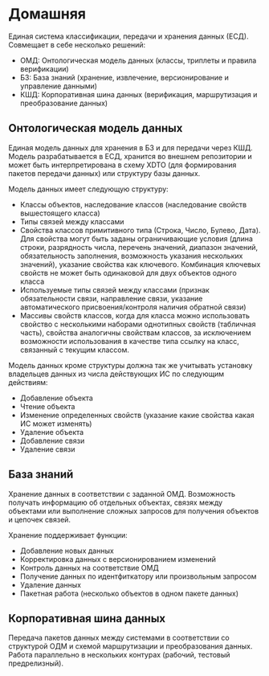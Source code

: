 # Домашняя
Единая система классификации, передачи и хранения данных (ЕСД). Совмещает в себе несколько решений:
- ОМД: Онтологическая модель данных (классы, триплеты и правила верификации)
- БЗ: База знаний (хранение, извлечение, версионирование и управление данными)
- КШД: Корпоративная шина данных (верификация, маршрутизация и преобразование данных)

## Онтологическая модель данных
Единая модель данных для хранения в БЗ и для передачи через КШД. Модель разрабатывается в ЕСД, хранится во внешнем репозитории и может быть интерпретирована в схему XDTO (для формирования пакетов передачи данных) или структуру базы данных. 

Модель данных имеет следующую структуру:
-	Классы объектов, наследование классов (наследование свойств вышестоящего класса)
-	Типы связей между классами
-	Свойства классов примитивного типа (Строка, Число, Булево, Дата). Для свойства могут быть заданы ограничивающие условия (длина строки, разрядность числа, перечень значений, диапазон значений, обязательность заполнения, возможность указания нескольких значений), указание свойства как ключевого. Комбинация ключевых свойств не может быть одинаковой для двух объектов одного класса
-	Используемые типы связей между классами (признак обязательности связи, направление связи, указание автоматического присвоения/контроля наличия обратной связи)
-	Массивы свойств классов, когда для класса можно использовать свойство с несколькими наборами однотипных свойств (табличная часть), свойства аналогичны свойствам классов, за исключением возможности использования в качестве типа ссылку на класс, связанный с текущим классом.

Модель данных кроме структуры должна так же учитывать установку владельцев данных из числа действующих ИС по следующим действиям:
-	Добавление объекта
-	Чтение объекта
-	Изменение определенных свойств (указание какие свойства какая ИС может изменять)
-	Удаление объекта
-	Добавление связи
-	Удаление связи

## База знаний
Хранение данных в соответствии с заданной ОМД. Возможность получать информацию об отдельных объектах, связях между объектами или выполнение сложных запросов для получения объектов и цепочек связей.

Хранение поддерживает функции:
- Добавление новых данных
- Корректировка данных с версионированием изменений
- Контроль данных на соответствие ОМД
- Получение данных по идентфиткатору или произвольным запросом
- Удаление данных
- Пакетная работа (несколько объектов в одном пакете данных)

## Корпоративная шина данных
Передача пакетов данных между системами в соответствии со структурой ОДМ и схемой маршрутизации и преобразования данных. Работа параллельно в нескольких контурах (рабочий, тестовый предрелизный).
